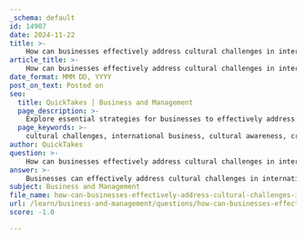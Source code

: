 ```yaml
---
_schema: default
id: 14907
date: 2024-11-22
title: >-
    How can businesses effectively address cultural challenges in international practices?
article_title: >-
    How can businesses effectively address cultural challenges in international practices?
date_format: MMM DD, YYYY
post_on_text: Posted on
seo:
  title: QuickTakes | Business and Management
  page_description: >-
    Explore essential strategies for businesses to effectively address cultural challenges in international practices, including cultural awareness, cross-cultural communication, and relationship-building.
  page_keywords: >-
    cultural challenges, international business, cultural awareness, cross-cultural communication, adaptation of practices, relationship-building, training and development, leadership, feedback
author: QuickTakes
question: >-
    How can businesses effectively address cultural challenges in international practices?
answer: >-
    Businesses can effectively address cultural challenges in international practices by implementing several key strategies that focus on understanding, respecting, and adapting to cultural differences. Here are some essential approaches:\n\n1. **Cultural Awareness and Education**: Organizations should invest time in educating their employees about the cultural norms, values, and practices of the countries they operate in. This includes understanding local customs, communication styles, and business etiquette. By fostering cultural awareness, businesses can enhance their ability to navigate complex interactions and build stronger relationships with international partners.\n\n2. **Cross-Cultural Communication**: Effective communication is crucial in overcoming cultural barriers. Businesses should develop strategies that go beyond language proficiency to include an understanding of non-verbal cues, context, and cultural nuances. Utilizing tools and resources that facilitate cross-cultural communication can help bridge gaps and improve interactions.\n\n3. **Adaptation of Business Practices**: Companies should be open to adapting their business practices to align with local customs and expectations. This may involve modifying marketing strategies, negotiation styles, and management approaches to better fit the cultural context of the target market. Recognizing and accommodating these differences can lead to smoother operations and improved relationships.\n\n4. **Building Long-Term Relationships**: International business is often about nurturing long-term relationships rather than focusing solely on immediate results. By showing respect for cultural differences and investing in relationship-building, businesses can foster trust and loyalty among international partners.\n\n5. **Training and Development**: Providing training programs that focus on cultural competence can equip employees with the skills needed to manage diverse teams and interact effectively with clients from different backgrounds. This training should include practical scenarios and case studies to illustrate the challenges and solutions in cross-cultural interactions.\n\n6. **Leadership and Strategy**: Leaders play a crucial role in navigating cultural differences. They should model cultural sensitivity and promote an inclusive environment that values diversity. Understanding the cultural norms of the countries in which they operate will guide strategic decisions and enhance the likelihood of successful international expansion.\n\n7. **Feedback and Continuous Improvement**: Organizations should encourage feedback from employees and partners regarding cultural interactions. This feedback can provide valuable insights into areas for improvement and help businesses refine their approaches to managing cultural challenges.\n\nBy implementing these strategies, businesses can effectively address cultural challenges in international practices, leading to improved communication, stronger relationships, and greater success in global markets.
subject: Business and Management
file_name: how-can-businesses-effectively-address-cultural-challenges-in-international-practices.md
url: /learn/business-and-management/questions/how-can-businesses-effectively-address-cultural-challenges-in-international-practices
score: -1.0

---
```


&nbsp;